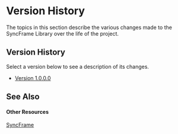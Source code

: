 # Version History

The topics in this section describe the various changes made to the SyncFrame Library over the life of the project.



## Version History

Select a version below to see a description of its changes.
&nbsp;<ul><li><a href="ee36e48c-0dcc-408c-982d-919f669433fb">Version 1.0.0.0</a></li></ul>

## See Also


#### Other Resources
<a href="d9f9e696-b1a3-44f4-b52c-b332d24264e1">SyncFrame</a><br />